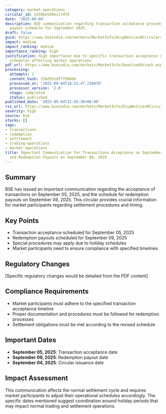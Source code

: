 ```yaml
---
category: market-operations
circular_id: 1d39be5d9ec17df4
date: '2025-09-04'
description: BSE communication regarding transaction acceptance procedures and redemption
  payout schedule for September 2025.
draft: false
guid: https://www.bseindia.com/markets/MarketInfo/DispNoticesNCirculars.aspx?Noticeid={22FE4A33-2B9D-488F-962B-347548F9F5FC}&noticeno=20250904-63&dt=09/04/2025&icount=63&totcount=68&flag=0
impact: medium
impact_ranking: medium
importance_ranking: high
justification: High importance due to specific transaction acceptance dates and redemption
  schedules affecting market operations
pdf_url: https://www.bseindia.com/markets/MarketInfo/DownloadAttach.aspx?id=20250904-63&attachedId=b2f84781-749e-4cf8-9f83-45026a71a454
processing:
  attempts: 1
  content_hash: 33bd551dff7908db
  processed_at: '2025-09-04T18:31:47.230078'
  processor_version: '2.0'
  stage: completed
  status: published
published_date: '2025-09-04T15:56:30+00:00'
rss_url: https://www.bseindia.com/markets/MarketInfo/DispNoticesNCirculars.aspx?Noticeid={22FE4A33-2B9D-488F-962B-347548F9F5FC}&noticeno=20250904-63&dt=09/04/2025&icount=63&totcount=68&flag=0
severity: high
source: bse
stocks: []
tags:
- transactions
- redemption
- settlement
- trading-operations
- market-operations
title: Important Communication for Transactions Acceptance on September 05, 2025,
  and Redemption Payouts on September 09, 2025
---
```


## Summary

BSE has issued an important communication regarding the acceptance of transactions on September 05, 2025, and the schedule for redemption payouts on September 09, 2025. This circular provides crucial information for market participants regarding settlement procedures and timing.

## Key Points

- Transaction acceptance scheduled for September 05, 2025
- Redemption payouts scheduled for September 09, 2025
- Special procedures may apply due to holiday schedules
- Market participants need to ensure compliance with specified timelines

## Regulatory Changes

[Specific regulatory changes would be detailed from the PDF content]

## Compliance Requirements

- Market participants must adhere to the specified transaction acceptance timeline
- Proper documentation and procedures must be followed for redemption processes
- Settlement obligations must be met according to the revised schedule

## Important Dates

- **September 05, 2025**: Transaction acceptance date
- **September 09, 2025**: Redemption payout date
- **September 04, 2025**: Circular issuance date

## Impact Assessment

This communication affects the normal settlement cycle and requires market participants to adjust their operational schedules accordingly. The specific dates mentioned suggest coordination around holiday periods that may impact normal trading and settlement operations.